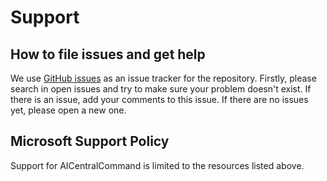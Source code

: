# Support

## How to file issues and get help

We use [GitHub issues](https://github.com/microsoft/aicentralcommand/issues) as an issue tracker for the repository. Firstly, please search in open issues and try to make sure your problem doesn't exist. If there is an issue, add your comments to this issue.
If there are no issues yet, please open a new one.

## Microsoft Support Policy

Support for AICentralCommand is limited to the resources listed above.